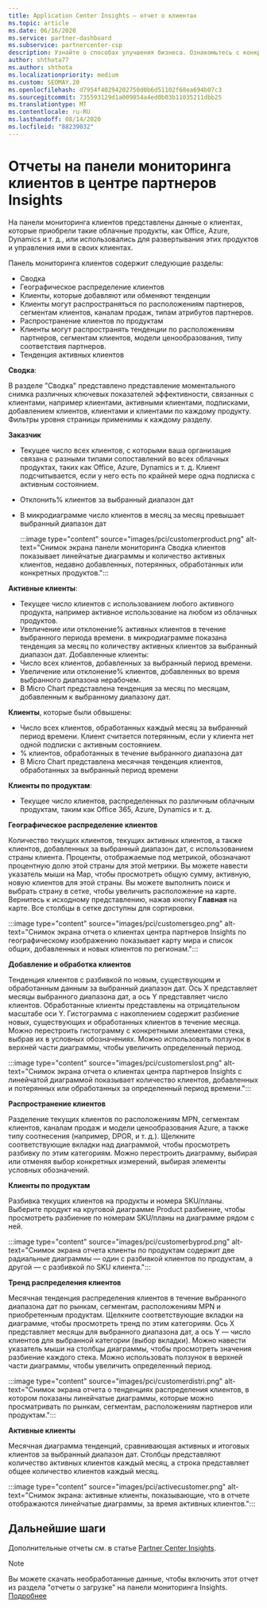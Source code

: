 ```yaml
---
title: Application Center Insights — отчет о клиентах
ms.topic: article
ms.date: 06/16/2020
ms.service: partner-dashboard
ms.subservice: partnercenter-csp
description: Узнайте о способах улучшения бизнеса. Ознакомьтесь с конкретными тенденциями клиентов по географическому, по продуктам и другим атрибутам.
author: shthota77
ms.author: shthota
ms.localizationpriority: medium
ms.custom: SEOMAY.20
ms.openlocfilehash: d7954f40294202750d0b6d51102f68ea694b07c3
ms.sourcegitcommit: 735593129d1a009854a4ed0b03b11035211dbb25
ms.translationtype: MT
ms.contentlocale: ru-RU
ms.lasthandoff: 08/14/2020
ms.locfileid: "88239032"
---
```

# <a name="customers-dashboard-reports-from-partner-center-insights"></a>Отчеты на панели мониторинга клиентов в центре партнеров Insights

На панели мониторинга клиентов представлены данные о клиентах, которые приобрели такие облачные продукты, как Office, Azure, Dynamics и т. д., или использовались для развертывания этих продуктов и управления ими в своих клиентах. 
 
Панель мониторинга клиентов содержит следующие разделы: 

- Сводка  
- Географическое распределение клиентов 
- Клиенты, которые добавляют или обменяют тенденции 
- Клиенты могут распространяться по расположениям партнеров, сегментам клиентов, каналам продаж, типам атрибутов партнеров. 
- Распространение клиентов по продуктам 
- Клиенты могут распространять тенденции по расположениям партнеров, сегментам клиентов, модели ценообразования, типу соответствия партнеров. 
- Тенденция активных клиентов 

**Сводка**:

В разделе "Сводка" представлено представление моментального снимка различных ключевых показателей эффективности, связанных с клиентами, например клиентами, активными клиентами, подписками, добавлением клиентов, клиентами и клиентами по каждому продукту. Фильтры уровня страницы применимы к каждому разделу.

**Заказчик**

- Текущее число всех клиентов, с которыми ваша организация связана с разными типами сопоставлений во всех облачных продуктах, таких как Office, Azure, Dynamics и т. д. Клиент подсчитывается, если у него есть по крайней мере одна подписка с активным состоянием.  
- Отклонить% клиентов за выбранный диапазон дат 
- В микродиаграмме число клиентов в месяц за месяц превышает выбранный диапазон дат

  :::image type="content" source="images/pci/customerproduct.png" alt-text="Снимок экрана панели мониторинга Сводка клиентов показывает линейчатые диаграммы и количество активных клиентов, недавно добавленных, потерянных, обработанных или конкретных продуктов.":::

**Активные клиенты**:

- Текущее число клиентов с использованием любого активного продукта, например активное использование на любом из облачных продуктов.
- Увеличение или отклонение% активных клиентов в течение выбранного периода времени. в микродиаграмме показана тенденция за месяц по количеству активных клиентов за выбранный диапазон дат.
Добавленные клиенты:
- Число всех клиентов, добавленных за выбранный период времени.
- Увеличение или отклонение% клиентов, добавленных во время выбранного диапазона нерабочем.
- В Micro Chart представлена тенденция за месяц по месяцам, добавленным к выбранному диапазону дат.

**Клиенты**, которые были обвышены:
- Число всех клиентов, обработанных каждый месяц за выбранный период времени. Клиент считается потерянным, если у клиента нет одной подписки с активным состоянием. 
- % клиентов, обработанных в течение выбранного диапазона дат 
- В Micro Chart представлена месячная тенденция клиентов, обработанных за выбранный период времени 
 
**Клиенты по продуктам**:
- Текущее число клиентов, распределенных по различным облачным продуктам, таким как Office 365, Azure, Dynamics и т. д.  

**Географическое распределение клиентов**

Количество текущих клиентов, текущих активных клиентов, а также клиентов, добавленных за выбранный диапазон дат, с использованием страны клиента. Проценты, отображаемые под метрикой, обозначают процентную долю этой страны для этой метрики. Вы можете навести указатель мыши на Map, чтобы просмотреть общую сумму, активную, новую клиентов для этой страны. Вы можете выполнить поиск и выбрать страну в сетке, чтобы увеличить расположение на карте. Вернитесь к исходному представлению, нажав кнопку **Главная** на карте. Все столбцы в сетке доступны для сортировки.  

:::image type="content" source="images/pci/customersgeo.png" alt-text="Снимок экрана отчета о клиентах центра партнеров Insights по географическому изображению показывает карту мира и список общих, добавленных и новых клиентов по регионам.":::

**Добавление и обработка клиентов**

Тенденция клиентов с разбивкой по новым, существующим и обработанным данным за выбранный диапазон дат. Ось X представляет месяцы выбранного диапазона дат, а ось Y представляет число клиентов. Обработанные клиенты представлены на отрицательном масштабе оси Y. Гистограмма с накоплением содержит разбиение новых, существующих и обработанных клиентов в течение месяца. Можно перестроить гистограмму с конкретными элементами стека, выбрав их в условных обозначениях. Можно использовать ползунок в верхней части диаграммы, чтобы увеличить определенный период. 

:::image type="content" source="images/pci/customerslost.png" alt-text="Снимок экрана отчета о клиентах центра партнеров Insights с линейчатой диаграммой показывает количество клиентов, добавленных и потерянных или обработанных за определенный период времени.":::

**Распространение клиентов**

Разделение текущих клиентов по расположениям MPN, сегментам клиентов, каналам продаж и модели ценообразования Azure, а также типу соотнесения (например, DPOR, и т. д.). Щелкните соответствующие вкладки над диаграммой, чтобы просмотреть разбивку по этим категориям. Можно перестроить диаграмму, выбирая или отменяя выбор конкретных измерений, выбирая элементы условных обозначений. 

**Клиенты по продуктам**

Разбивка текущих клиентов на продукты и номера SKU/планы. Выберите продукт на круговой диаграмме Product разбиение, чтобы просмотреть разбиение по номерам SKU/планы на диаграмме рядом с ней.

:::image type="content" source="images/pci/customerbyprod.png" alt-text="Снимок экрана отчета клиенты по продуктам содержит две радиальные диаграммы — один с разбивкой клиентов по продуктам, а другой — с разбивкой по SKU клиента.":::

**Тренд распределения клиентов** 

Месячная тенденция распределения клиентов в течение выбранного диапазона дат по рынкам, сегментам, расположениям MPN и приобретенным продуктам. Щелкните соответствующие вкладки на диаграмме, чтобы просмотреть тренд по этим категориям. Ось X представляет месяцы для выбранного диапазона дат, а ось Y — число клиентов для выбранной категории (выбор вкладки). Можно навести указатель мыши на столбцы диаграммы, чтобы просмотреть значения разбиение каждого стека. Можно использовать ползунок в верхней части диаграммы, чтобы увеличить определенный период.   

:::image type="content" source="images/pci/customerdistri.png" alt-text="Снимок экрана отчета о тенденциях распределения клиентов, в котором показаны линейчатые диаграммы, которые можно просматривать по рынкам, сегментам, расположениям партнеров или продуктам.":::

**Активные клиенты**

Месячная диаграмма тенденций, сравнивающая активных и итоговых клиентов за выбранный диапазон дат. Столбцы представляют количество активных клиентов каждый месяц, а строка представляет общее количество клиентов каждый месяц. 

:::image type="content" source="images/pci/activecustomer.png" alt-text="Снимок экрана: активные клиенты, показывающие, что в отчете отображаются линейчатые диаграммы, за время активных клиентов.":::

## <a name="next-steps"></a>Дальнейшие шаги

Дополнительные отчеты см. в статье [Partner Center Insights](partner-center-insights.md).

>[!NOTE] 
> Вы можете скачать необработанные данные, чтобы включить этот отчет из раздела "отчеты о загрузке" на панели мониторинга Insights. [Подробнее](pci-download-reports.md) 
